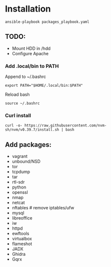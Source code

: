 # Installation
```
ansible-playbook packages_playbook.yaml
```

## TODO:
- Mount HDD in /hdd
- Configure Apache

### Add .local/bin to PATH
Append to ~/.bashrc
```
export PATH="$HOME/.local/bin:$PATH"
```

Reload bash
```
source ~/.bashrc
```

### Curl install
```
curl -o- https://raw.githubusercontent.com/nvm-sh/nvm/v0.39.7/install.sh | bash
```

## Add packages:
- vagrant
- unbound/NSD
- tor
- tcpdump
- tar
- rtl-sdr
- python
- openssl
- nmap
- netcat
- nftables # remove iptables/ufw
- mysql
- libreoffice
- iw
- httpd
- ewftools
- virtualbox
- flameshot
- JADX
- Ghidra
- Gqrx
